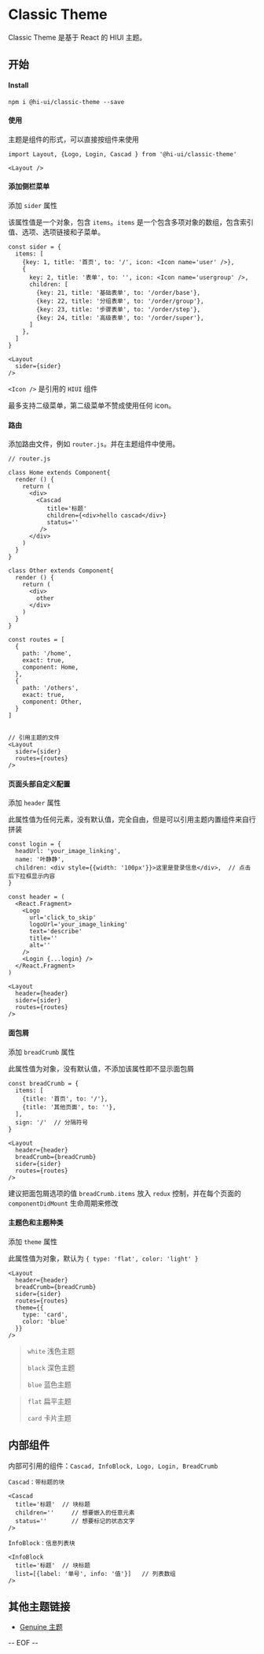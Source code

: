 # Classic Theme

Classic Theme 是基于 React 的 HIUI 主题。


## 开始

#### Install

```
npm i @hi-ui/classic-theme --save
```

#### 使用

主题是组件的形式，可以直接按组件来使用

```
import Layout, {Logo, Login, Cascad } from '@hi-ui/classic-theme'

<Layout />
```

#### 添加侧栏菜单

添加 `sider` 属性

该属性值是一个对象，包含 `items`。`items` 是一个包含多项对象的数组，包含索引值、选项、选项链接和子菜单。

```
const sider = {
  items: [
    {key: 1, title: '首页', to: '/', icon: <Icon name='user' />},
    {
      key: 2, title: '表单', to: '', icon: <Icon name='usergroup' />,
      children: [
        {key: 21, title: '基础表单', to: '/order/base'},
        {key: 22, title: '分组表单', to: '/order/group'},
        {key: 23, title: '步骤表单', to: '/order/step'},
        {key: 24, title: '高级表单', to: '/order/super'},
      ]
    },
  ]
}

<Layout
  sider={sider}
/>
```
`<Icon />` 是引用的 `HIUI` 组件

最多支持二级菜单，第二级菜单不赞成使用任何 icon。

#### 路由

添加路由文件，例如 `router.js`。并在主题组件中使用。

```
// router.js

class Home extends Component{
  render () {
    return (
      <div>
        <Cascad
           title='标题'
           children={<div>hello cascad</div>}
           status=''
         />
      </div>
    )
  }
}

class Other extends Component{
  render () {
    return (
      <div>
        other
      </div>
    )
  }
}

const routes = [
  {
    path: '/home',
    exact: true,
    component: Home,
  },
  {
    path: '/others',
    exact: true,
    component: Other,
  }
]


// 引用主题的文件
<Layout
  sider={sider}
  routes={routes}
/>
```

#### 页面头部自定义配置

添加 `header` 属性

此属性值为任何元素，没有默认值，完全自由，但是可以引用主题内置组件来自行拼装

```
const login = {
  headUrl: 'your_image_linking',
  name: '叶静静',
  children: <div style={{width: '100px'}}>这里是登录信息</div>,  // 点击后下拉框显示内容
}

const header = (
  <React.Fragment>
    <Logo
      url='click_to_skip'
      logoUrl='your_image_linking'
      text='describe'
      title=''
      alt=''
    />
    <Login {...login} />
  </React.Fragment>
)

<Layout
  header={header}
  sider={sider}
  routes={routes}
/>
```

#### 面包屑

添加 `breadCrumb` 属性

此属性值为对象，没有默认值，不添加该属性即不显示面包屑

```
const breadCrumb = {
  items: [
    {title: '首页', to: '/'},
    {title: '其他页面', to: ''},
  ],
  sign: '/'  // 分隔符号
}

<Layout
  header={header}
  breadCrumb={breadCrumb}
  sider={sider}
  routes={routes}
/>
```

建议把面包屑选项的值 `breadCrumb.items` 放入 `redux` 控制，并在每个页面的 `componentDidMount` 生命周期来修改

#### 主题色和主题种类

添加 `theme` 属性

此属性值为对象，默认为 `{ type: 'flat', color: 'light' }`

```
<Layout
  header={header}
  breadCrumb={breadCrumb}
  sider={sider}
  routes={routes}
  theme={{
    type: 'card',
    color: 'blue'
  }}
/>
```

> `white` 浅色主题
>
> `black` 深色主题
>
> `blue` 蓝色主题

> `flat` 扁平主题
>
> `card` 卡片主题


## 内部组件

内部可引用的组件：`Cascad, InfoBlock, Logo, Login, BreadCrumb`

```
Cascad：带标题的块

<Cascad
  title='标题'  // 块标题
  children=''     // 想要嵌入的任意元素
  status=''       // 想要标记的状态文字
/>

InfoBlock：信息列表块

<InfoBlock
  title='标题'  // 块标题
  list=[{label: '单号', info: '值'}]   // 列表数组
/>

```

## 其他主题链接

- [Genuine 主题](https://www.npmjs.com/package/@hi-ui/Genuine-theme)

-- EOF --